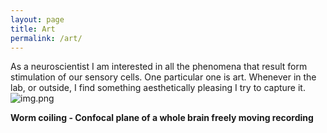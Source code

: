 ```yaml
---
layout: page
title: Art
permalink: /art/
---
```


As a neuroscientist I am interested in  all the phenomena that result form stimulation of our sensory cells.
One particular one is art. Whenever in the lab, or outside, I find something aesthetically pleasing I try to capture it.
![img.png](https://ulisesrey.github.io/assets/art-images/Worms_screen_bg.jpg)

<b>Worm coiling - Confocal plane of a whole brain freely moving recording</b>